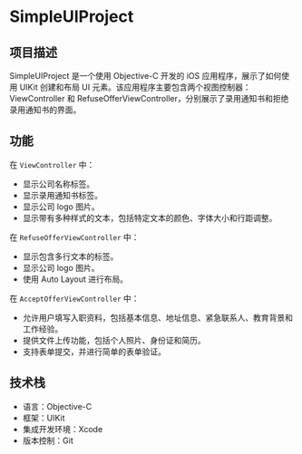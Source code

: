 # SimpleUIProject

## 项目描述

SimpleUIProject 是一个使用 Objective-C 开发的 iOS 应用程序，展示了如何使用 UIKit 创建和布局 UI 元素。该应用程序主要包含两个视图控制器：ViewController 和 RefuseOfferViewController，分别展示了录用通知书和拒绝录用通知书的界面。

## 功能

在 `ViewController` 中：
- 显示公司名称标签。
- 显示录用通知书标签。
- 显示公司 logo 图片。
- 显示带有多种样式的文本，包括特定文本的颜色、字体大小和行距调整。

在 `RefuseOfferViewController` 中：
- 显示包含多行文本的标签。
- 显示公司 logo 图片。
- 使用 Auto Layout 进行布局。

在 `AcceptOfferViewController` 中：
- 允许用户填写入职资料，包括基本信息、地址信息、紧急联系人、教育背景和工作经验。
- 提供文件上传功能，包括个人照片、身份证和简历。
- 支持表单提交，并进行简单的表单验证。

## 技术栈

- 语言：Objective-C
- 框架：UIKit
- 集成开发环境：Xcode
- 版本控制：Git
